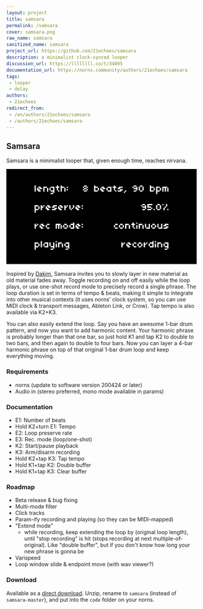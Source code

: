 ```yaml
---
layout: project
title: samsara
permalink: /samsara
cover: samsara.png
raw_name: samsara
sanitized_name: samsara
project_url: https://github.com/21echoes/samsara
description: a minimalist clock-synced looper
discussion_url: https://llllllll.co/t/34095
documentation_url: https://norns.community/authors/21echoes/samsara
tags:
 - looper
 - delay
authors:
 - 21echoes
redirect_from:
 - /en/authors/21echoes/samsara
 - /authors/21echoes/samsara
---
```

## Samsara

Samsara is a minimalist looper that, given enough time, reaches nirvana.

![board](https://raw.githubusercontent.com/21echoes/samsara/HEAD/screenshots/samsara.png)

Inspired by [Dakim](https://www.youtube.com/watch?v=AmQ7AMnooj0), Samsara invites you to slowly layer in new material as old material fades away. Toggle recording on and off easily while the loop plays, or use one-shot record mode to precisely record a single phrase. The loop duration is set in terms of tempo & beats, making it simple to integrate into other musical contexts (it uses norns' clock system, so you can use MIDI clock & transport messages, Ableton Link, or Crow). Tap tempo is also available via K2+K3.

You can also easily extend the loop. Say you have an awesome 1-bar drum pattern, and now you want to add harmonic content. Your harmonic phrase is probably longer than that one bar, so just hold K1 and tap K2 to double to two bars, and then again to double to four bars. Now you can layer a 4-bar harmonic phrase on top of that original 1-bar drum loop and keep everything moving.

### Requirements
* norns (update to software version 200424 or later)
* Audio in (stereo preferred, mono mode available in params)

### Documentation
* E1: Number of beats
* Hold K2+turn E1: Tempo
* E2: Loop preserve rate
* E3: Rec. mode (loop/one-shot)
* K2: Start/pause playback
* K3: Arm/disarm recording
* Hold K2+tap K3: Tap tempo
* Hold K1+tap K2: Double buffer
* Hold K1+tap K3: Clear buffer

### Roadmap
* Beta release & bug fixing
* Multi-mode filter
* Click tracks
* Param-ify recording and playing (so they can be MIDI-mapped)
* "Extend mode"
  * while recording, keep extending the loop by (original loop length), until "stop recording" is hit (stops recording at next multiple-of-original). Like "double buffer", but if you don't know how long your new phrase is gonna be
* Varispeed
* Loop window slide & endpoint move (with wav viewer?)

### Download
Available as a [direct download](https://github.com/21echoes/samsara/archive/master.zip). Unzip, rename to `samsara` (instead of `samsara-master`), and put into the `code` folder on your norns.
